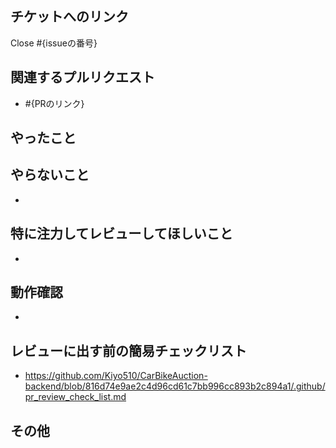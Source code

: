 ## チケットへのリンク

Close #{issueの番号}

## 関連するプルリクエスト

<!-- 過去のPRで関連するものがあればリンクを記載 -->

- #{PRのリンク}

## やったこと

<!-- このプルリクで何をしたのか -->

## やらないこと

<!-- このプルリクでやらないことは何か（あれば。無いなら「無し」でOK） （やらない場合は、どのタイミングでやるのかを明記する。） -->
-

## 特に注力してレビューしてほしいこと

<!-- 不安があってレビューしてほしい点などあれば記載 -->
- 

## 動作確認

<!-- どのような動作確認を行ったのか　結果はどうか -->
- 

## レビューに出す前の簡易チェックリスト
- https://github.com/Kiyo510/CarBikeAuction-backend/blob/816d74e9ae2c4d96cd61c7bb996cc893b2c894a1/.github/pr_review_check_list.md

## その他

<!-- レビュワーへの参考情報（実装上の懸念点や注意点などあれば記載）-->
